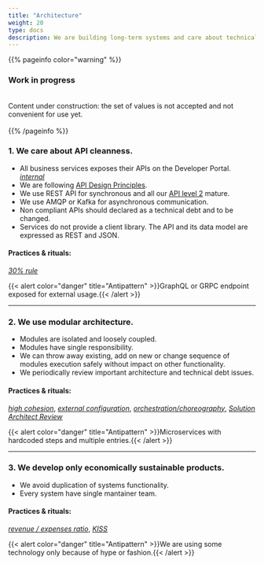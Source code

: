 ```yaml
---
title: "Architecture"
weight: 20
type: docs
description: We are building long-term systems and care about technical debt.
---
```


{{% pageinfo color="warning" %}}
<h3>Work in progress</h3><br />
Content under construction: the set of values is not accepted and not convenient for use yet. <br /><br />
{{% /pageinfo %}}

### 1. We care about API cleanness.

* All business services exposes their APIs on the Developer Portal. *[<i class="fa fa-lock"></i> internal ](https://developers.apigee.lmru.tech/)*
* We are following [API Design Principles](../../api/).
* We use REST API for synchronous and all our [API level 2](https://dsugrobov.github.io/technology/api/sync/) mature.
* We use AMQP or Kafka for asynchronous communication.
* Non compliant APIs should declared as a technical debt and to be changed.
* Services do not provide a client library. The API and its data model are expressed as REST and JSON.

#### Practices & rituals: 
*[30% rule](../../glossary/#30-rule)*

{{< alert color="danger" title="Antipattern" >}}GraphQL or GRPC endpoint exposed for external usage.{{< /alert >}}

<hr>

### 2. We use modular architecture.

* Modules are isolated and loosely coupled.
* Modules have single responsibility. 
* We can throw away existing, add on new or change sequence of modules execution safely without impact on other functionality.
* We periodically review important architecture and technical debt issues. 

#### Practices & rituals: 
*[high cohesion](../../glossary/#high-cohesion)*, *[external configuration](../../glossary/#external-configuration)*, *[orchestration/choreography](../../glossary/#orchestration-choreography)*, *[Solution Architect Review](../../glossary/#solution-architect-review)*

{{< alert color="danger" title="Antipattern" >}}Microservices with hardcoded steps and multiple entries.{{< /alert >}}

<hr>

### 3. We develop only economically sustainable products.

* We avoid duplication of systems functionality.
* Every system have single mantainer team.

#### Practices & rituals: 
*[revenue / expenses ratio](../../glossary/#revenue--expenses-ratio)*, *[KISS](../../glossary/#kiss)*

{{< alert color="danger" title="Antipattern" >}}We are using some technology only because of hype or fashion.{{< /alert >}}
